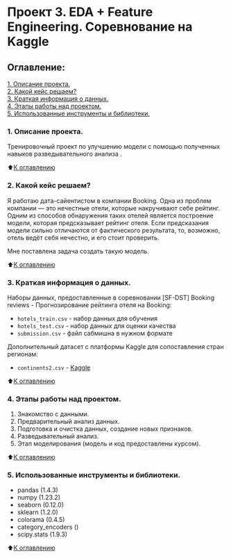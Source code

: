# Проект 3. EDA + Feature Engineering. Соревнование на Kaggle

## Оглавление:

[1. Описание проекта.](#1-описание-проекта)<br>
[2. Какой кейс решаем?](#2-какой-кейс-решаем)<br>
[3. Краткая информация о данных.](#3-краткая-информация-о-данных)<br>
[4. Этапы работы над проектом.](#4-этапы-работы-над-проектом)<br>
[5. Использованные инструменты и библиотеки.](#5-использованные-инструменты-и-библиотеки)<br>


### 1. Описание проекта.

Тренировочный проект по улучшению модели с помощью полученных навыков разведывательного анализа .<br> 

⬆️[К оглавлению](#оглавление)

### 2. Какой кейс решаем?

Я работаю дата-сайентистом в компании Booking. Одна из проблем компании — это нечестные отели, которые накручивают себе рейтинг. Одним из способов обнаружения таких отелей является построение модели, которая предсказывает рейтинг отеля. Если предсказания модели сильно отличаются от фактического результата, то, возможно, отель ведёт себя нечестно, и его стоит проверить.

Мне поставлена задача создать такую модель.<br>

⬆️[К оглавлению](#оглавление)

### 3. Краткая информация о данных.

Наборы данных, предоставленные в соревновании [SF-DST] Booking reviews - Прогнозирование рейтинга отеля на Booking: <br>

* `hotels_train.csv` - набор данных для обучения
* `hotels_test.csv` - набор данных для оценки качества
* `submission.csv` - файл сабмишна в нужном формате

Дополнительный датасет с платформы Kaggle для сопоставления стран регионам:<br>

* `continents2.csv` - [Kaggle](https://www.kaggle.com/datasets/deepthi21/continents2)


⬆️[К оглавлению](#оглавление)

### 4. Этапы работы над проектом.
1. Знакомство с данными.
2. Предварительный анализ данных.
3. Подготовка и очистка данных, создание новых признаков.
4. Разведывательный анализ.
5. Этап моделирования (модель и код предоставлены курсом). <br>

⬆️[К оглавлению](#оглавление)

### 5. Использованные инструменты и библиотеки.
* pandas (1.4.3)<br>
* numpy (1.23.2)<br>
* seaborn (0.12.0)<br>
* sklearn (1.2.0)<br>
* colorama (0.4.5)<br>
* category_encoders ()<br>
* scipy.stats (1.9.3)<br>

⬆️[К оглавлению](#оглавление)